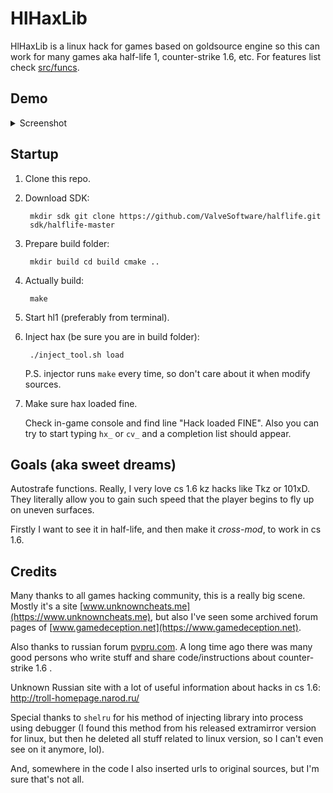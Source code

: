 # HlHaxLib

HlHaxLib is a linux hack for games based on goldsource engine so this can work
for many games aka half-life 1, counter-strike 1.6, etc. For features list
check [src/funcs](src/funcs).

## Demo

<details>
  <summary>Screenshot</summary>
  <img src="https://user-images.githubusercontent.com/49063932/159180098-ed79210e-4008-4c9e-9699-12cf9bebb7c0.png" alt="demo image"/>
</details>

## Startup

1. Clone this repo.
2. Download SDK:

        mkdir sdk git clone https://github.com/ValveSoftware/halflife.git
        sdk/halflife-master

3. Prepare build folder:

        mkdir build cd build cmake ..

4. Actually build:

        make

5. Start hl1 (preferably from terminal).
6. Inject hax (be sure you are in build folder):

        ./inject_tool.sh load

    P.S. injector runs `make` every time, so don't care about it when modify
    sources.

7. Make sure hax loaded fine.

    Check in-game console and find line "Hack loaded FINE". Also you can try to
    start typing `hx_` or `cv_` and a completion list should appear.

## Goals (aka sweet dreams)

Autostrafe functions. Really, I very love cs 1.6 kz hacks like Tkz or 101xD.
They literally allow you to gain such speed that the player begins to fly up on
uneven surfaces.

Firstly I want to see it in half-life, and then make it *cross-mod*, to work in
cs 1.6.

## Credits

Many thanks to all games hacking community, this is a really big scene. Mostly
it's a site [www.unknowncheats.me](https://www.unknowncheats.me), but also I've
seen some archived forum pages of
[www.gamedeception.net](https://www.gamedeception.net).

Also thanks to russian forum [pvpru.com](https://pvpru.com). A long time ago
there was many good persons who write stuff and share code/instructions about
counter-strike 1.6 .

Unknown Russian site with a lot of useful information about hacks in cs 1.6:
<http://troll-homepage.narod.ru/>

Special thanks to `shelru` for his method of injecting library into process
using debugger (I found this method from his released extramirror version for
linux, but then he deleted all stuff related to linux version, so I can't even
see on it anymore, lol).

And, somewhere in the code I also inserted urls to original sources, but I'm
sure that's not all.

